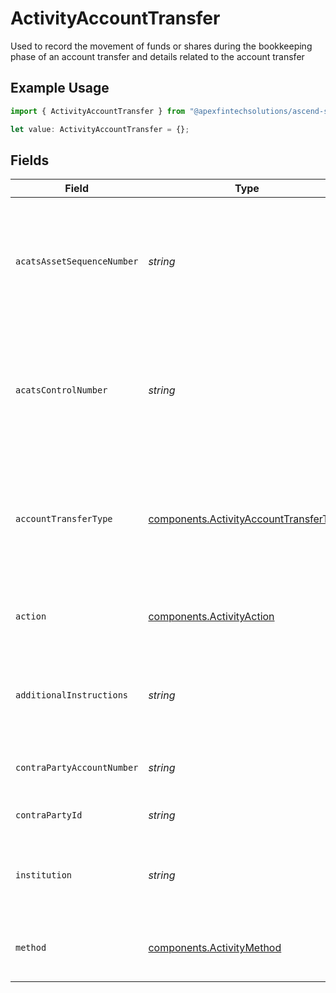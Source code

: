 # ActivityAccountTransfer

Used to record the movement of funds or shares during the bookkeeping phase of an account transfer and details related to the account transfer

## Example Usage

```typescript
import { ActivityAccountTransfer } from "@apexfintechsolutions/ascend-sdk/models/components";

let value: ActivityAccountTransfer = {};
```

## Fields

| Field                                                                                            | Type                                                                                             | Required                                                                                         | Description                                                                                      | Example                                                                                          |
| ------------------------------------------------------------------------------------------------ | ------------------------------------------------------------------------------------------------ | ------------------------------------------------------------------------------------------------ | ------------------------------------------------------------------------------------------------ | ------------------------------------------------------------------------------------------------ |
| `acatsAssetSequenceNumber`                                                                       | *string*                                                                                         | :heavy_minus_sign:                                                                               | Sequence number assigned by the DTCC ACATS transfer system for each asset transferred            | 20240424178509                                                                                   |
| `acatsControlNumber`                                                                             | *string*                                                                                         | :heavy_minus_sign:                                                                               | Unique Identifier generated by the NSCC ACATS when a transfer is initiated or submitted          | 20240360002172                                                                                   |
| `accountTransferType`                                                                            | [components.ActivityAccountTransferType](../../models/components/activityaccounttransfertype.md) | :heavy_minus_sign:                                                                               | The type of asset movement being performed within the lifecycle of an account transfer process   | FULL_ACCOUNT_TRANSFER                                                                            |
| `action`                                                                                         | [components.ActivityAction](../../models/components/activityaction.md)                           | :heavy_minus_sign:                                                                               | Denotes whether the shares are incoming or outgoing                                              | INCOMING                                                                                         |
| `additionalInstructions`                                                                         | *string*                                                                                         | :heavy_minus_sign:                                                                               | Free form text field containing additional information about a transaction                       | Account Transfer instruction                                                                     |
| `contraPartyAccountNumber`                                                                       | *string*                                                                                         | :heavy_minus_sign:                                                                               | Account number at the contra firm                                                                | DBtvTOGIqBu5Pmz9Y14laM6G5jWTACMvwCV22nLYteo                                                      |
| `contraPartyId`                                                                                  | *string*                                                                                         | :heavy_minus_sign:                                                                               | Contra party identifier                                                                          | 9999                                                                                             |
| `institution`                                                                                    | *string*                                                                                         | :heavy_minus_sign:                                                                               | Contra party institution for the account transfer                                                | Schwab                                                                                           |
| `method`                                                                                         | [components.ActivityMethod](../../models/components/activitymethod.md)                           | :heavy_minus_sign:                                                                               | The method used for the account transfer                                                         | ACATS                                                                                            |